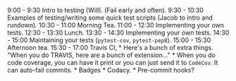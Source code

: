 9:00 - 9:30 Intro to testing (Will). (Fail early and often).
9:30 - 10:30 Examples of testing/writing some quick test scripts (Jacob to intro and rundown).
10:30 - 11:00 Morning Tea.
11:00 - 12:30 Implementing your own tests.
12:30 - 13:30 Lunch.
13:30 - 14:30 Implementing your own tests.
14:30 - 15:00 Maintaining your tests (`pytest-cov`, `pytest-pep8`).
15:00 - 15:30 Afternoon tea.
15:30 - 17:00 Travis CI, 
    * Here's a bunch of extra things.  "When you do TRAVIS, here are a bunch of
      extension..."
      * When you do code coverage, you can have it print or you can just send
        it to `CodeCov`. It can auto-fail commits.
      * Badges
      * Codacy.
      * Pre-commit hooks?
